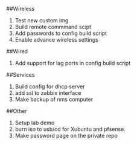 ##Wireless
1. Test new custom img
2. Build remote commmand scipt
3. Add passwords to config build script
4. Enable advance wireless settings


##Wired
1. Add support for lag ports in config build script

##Services
1. Build config for dhcp server
2. add ssl to zabbix interface
3. Make backup of nms computer

##Other
1. Setup lab demo
2. burn iso to usb/cd for Xubuntu and pfsense.
3. Make password page on the private repo

